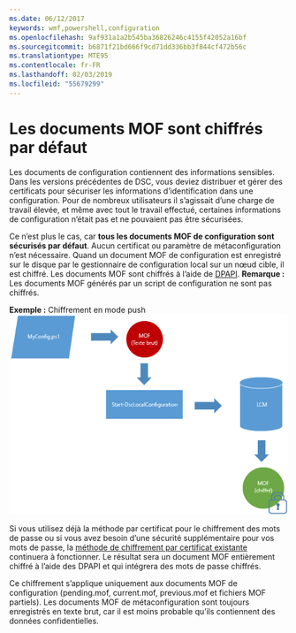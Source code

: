 ```yaml
---
ms.date: 06/12/2017
keywords: wmf,powershell,configuration
ms.openlocfilehash: 9af931a1a2b545ba36826246c4155f42052a16bf
ms.sourcegitcommit: b6871f21bd666f9cd71dd336bb3f844cf472b56c
ms.translationtype: MTE95
ms.contentlocale: fr-FR
ms.lasthandoff: 02/03/2019
ms.locfileid: "55679299"
---
```

# <a name="mof-documents-are-encrypted-by-default"></a>Les documents MOF sont chiffrés par défaut

Les documents de configuration contiennent des informations sensibles. Dans les versions précédentes de DSC, vous deviez distribuer et gérer des certificats pour sécuriser les informations d’identification dans une configuration. Pour de nombreux utilisateurs il s’agissait d’une charge de travail élevée, et même avec tout le travail effectué, certaines informations de configuration n’était pas et ne pouvaient pas être sécurisées.

Ce n’est plus le cas, car **tous les documents MOF de configuration sont sécurisés par défaut**. Aucun certificat ou paramètre de métaconfiguration n’est nécessaire. Quand un document MOF de configuration est enregistré sur le disque par le gestionnaire de configuration local sur un nœud cible, il est chiffré. Les documents MOF sont chiffrés à l’aide de [DPAPI](https://msdn.microsoft.com/library/ms995355.aspx). **Remarque :** Les documents MOF générés par un script de configuration ne sont pas chiffrés.

**Exemple :** Chiffrement en mode push ![Chiffrement de document MOF](../images/MOF_Encryption.jpg)

Si vous utilisez déjà la méthode par certificat pour le chiffrement des mots de passe ou si vous avez besoin d’une sécurité supplémentaire pour vos mots de passe, la [méthode de chiffrement par certificat existante](https://msdn.microsoft.com/powershell/dsc/securemof) continuera à fonctionner. Le résultat sera un document MOF entièrement chiffré à l’aide des DPAPI et qui intégrera des mots de passe chiffrés.

Ce chiffrement s’applique uniquement aux documents MOF de configuration (pending.mof, current.mof, previous.mof et fichiers MOF partiels). Les documents MOF de métaconfiguration sont toujours enregistrés en texte brut, car il est moins probable qu’ils contiennent des données confidentielles.
